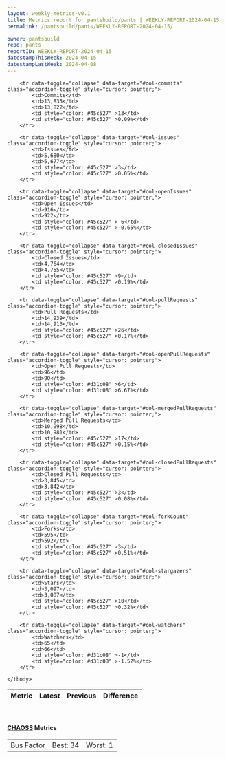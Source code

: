 ```yaml
---
layout: weekly-metrics-v0.1
title: Metrics report for pantsbuild/pants | WEEKLY-REPORT-2024-04-15
permalink: /pantsbuild/pants/WEEKLY-REPORT-2024-04-15/

owner: pantsbuild
repo: pants
reportID: WEEKLY-REPORT-2024-04-15
datestampThisWeek: 2024-04-15
datestampLastWeek: 2024-04-08
---
```




<table class="table table-condensed" style="border-collapse:collapse;">
    <thead>
    <tr>
        <th>Metric</th>
        <th>Latest</th>
        <th>Previous</th>
        <th colspan="2" style="text-align: center;">Difference</th>
    </tr>
    </thead>
    <tbody>

        <tr data-toggle="collapse" data-target="#col-commits" class="accordion-toggle" style="cursor: pointer;">
            <td>Commits</td>
            <td>13,835</td>
            <td>13,822</td>
            <td style="color: #45c527" >13</td>
            <td style="color: #45c527" >0.09%</td>
        </tr>
        
        <tr data-toggle="collapse" data-target="#col-issues" class="accordion-toggle" style="cursor: pointer;">
            <td>Issues</td>
            <td>5,680</td>
            <td>5,677</td>
            <td style="color: #45c527" >3</td>
            <td style="color: #45c527" >0.05%</td>
        </tr>
        
        <tr data-toggle="collapse" data-target="#col-openIssues" class="accordion-toggle" style="cursor: pointer;">
            <td>Open Issues</td>
            <td>916</td>
            <td>922</td>
            <td style="color: #45c527" >-6</td>
            <td style="color: #45c527" >-0.65%</td>
        </tr>
        
        <tr data-toggle="collapse" data-target="#col-closedIssues" class="accordion-toggle" style="cursor: pointer;">
            <td>Closed Issues</td>
            <td>4,764</td>
            <td>4,755</td>
            <td style="color: #45c527" >9</td>
            <td style="color: #45c527" >0.19%</td>
        </tr>
        
        <tr data-toggle="collapse" data-target="#col-pullRequests" class="accordion-toggle" style="cursor: pointer;">
            <td>Pull Requests</td>
            <td>14,939</td>
            <td>14,913</td>
            <td style="color: #45c527" >26</td>
            <td style="color: #45c527" >0.17%</td>
        </tr>
        
        <tr data-toggle="collapse" data-target="#col-openPullRequests" class="accordion-toggle" style="cursor: pointer;">
            <td>Open Pull Requests</td>
            <td>96</td>
            <td>90</td>
            <td style="color: #d31c08" >6</td>
            <td style="color: #d31c08" >6.67%</td>
        </tr>
        
        <tr data-toggle="collapse" data-target="#col-mergedPullRequests" class="accordion-toggle" style="cursor: pointer;">
            <td>Merged Pull Requests</td>
            <td>10,998</td>
            <td>10,981</td>
            <td style="color: #45c527" >17</td>
            <td style="color: #45c527" >0.15%</td>
        </tr>
        
        <tr data-toggle="collapse" data-target="#col-closedPullRequests" class="accordion-toggle" style="cursor: pointer;">
            <td>Closed Pull Requests</td>
            <td>3,845</td>
            <td>3,842</td>
            <td style="color: #45c527" >3</td>
            <td style="color: #45c527" >0.08%</td>
        </tr>
        
        <tr data-toggle="collapse" data-target="#col-forkCount" class="accordion-toggle" style="cursor: pointer;">
            <td>Forks</td>
            <td>595</td>
            <td>592</td>
            <td style="color: #45c527" >3</td>
            <td style="color: #45c527" >0.51%</td>
        </tr>
        
        <tr data-toggle="collapse" data-target="#col-stargazers" class="accordion-toggle" style="cursor: pointer;">
            <td>Stars</td>
            <td>3,097</td>
            <td>3,087</td>
            <td style="color: #45c527" >10</td>
            <td style="color: #45c527" >0.32%</td>
        </tr>
        
        <tr data-toggle="collapse" data-target="#col-watchers" class="accordion-toggle" style="cursor: pointer;">
            <td>Watchers</td>
            <td>65</td>
            <td>66</td>
            <td style="color: #d31c08" >-1</td>
            <td style="color: #d31c08" >-1.52%</td>
        </tr>
        
    </tbody>
</table>
<br>
<h4><a target="_blank" href="https://chaoss.community/">CHAOSS</a> Metrics</h4>

<table class="table table-condensed" style="border-collapse:collapse;">
    <tbody>
        <td>Bus Factor</td>
        <td>Best: 34</td>
        <td>Worst: 1</td>
    </tbody>
</table>
